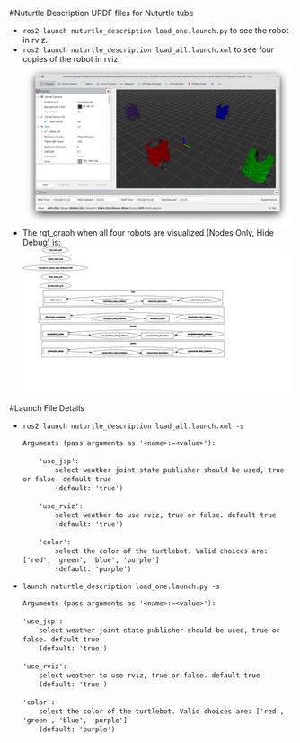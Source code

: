 #Nuturtle Description
URDF files for Nuturtle tube
* `ros2 launch nuturtle_description load_one.launch.py` to see the robot in rviz.
* `ros2 launch nuturtle_description load_all.launch.xml` to see four copies of the robot in rviz.
![rivz when showing all 4 robots](images/rviz.png)
* The rqt_graph when all four robots are visualized (Nodes Only, Hide Debug) is:
![rqt_graph when showing all 4 robots](images/rqt_graph.svg)

#Launch File Details
* `ros2 launch nuturtle_description load_all.launch.xml -s`
    ```
    Arguments (pass arguments as '<name>:=<value>'):

        'use_jsp':
            select weather joint state publisher should be used, true or false. default true
            (default: 'true')

        'use_rviz':
            select weather to use rviz, true or false. default true
            (default: 'true')

        'color':
            select the color of the turtlebot. Valid choices are: ['red', 'green', 'blue', 'purple']
            (default: 'purple')
    ```

* `launch nuturtle_description load_one.launch.py -s`
    ```
    Arguments (pass arguments as '<name>:=<value>'):

    'use_jsp':
        select weather joint state publisher should be used, true or false. default true
        (default: 'true')

    'use_rviz':
        select weather to use rviz, true or false. default true
        (default: 'true')

    'color':
        select the color of the turtlebot. Valid choices are: ['red', 'green', 'blue', 'purple']
        (default: 'purple')
    ```